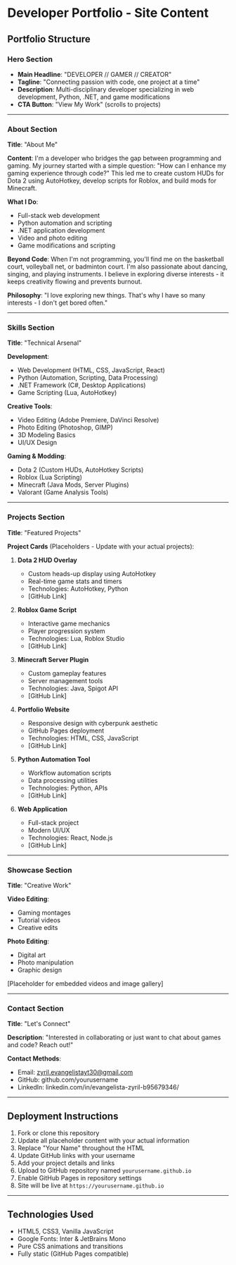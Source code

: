 # Developer Portfolio - Site Content

## Portfolio Structure

### Hero Section
- **Main Headline**: "DEVELOPER // GAMER // CREATOR"
- **Tagline**: "Connecting passion with code, one project at a time"
- **Description**: Multi-disciplinary developer specializing in web development, Python, .NET, and game modifications
- **CTA Button**: "View My Work" (scrolls to projects)

---

### About Section
**Title**: "About Me"

**Content**:
I'm a developer who bridges the gap between programming and gaming. My journey started with a simple question: "How can I enhance my gaming experience through code?" This led me to create custom HUDs for Dota 2 using AutoHotkey, develop scripts for Roblox, and build mods for Minecraft.

**What I Do**:
- Full-stack web development
- Python automation and scripting
- .NET application development
- Video and photo editing
- Game modifications and scripting

**Beyond Code**:
When I'm not programming, you'll find me on the basketball court, volleyball net, or badminton court. I'm also passionate about dancing, singing, and playing instruments. I believe in exploring diverse interests - it keeps creativity flowing and prevents burnout.

**Philosophy**: "I love exploring new things. That's why I have so many interests - I don't get bored often."

---

### Skills Section
**Title**: "Technical Arsenal"

**Development**:
- Web Development (HTML, CSS, JavaScript, React)
- Python (Automation, Scripting, Data Processing)
- .NET Framework (C#, Desktop Applications)
- Game Scripting (Lua, AutoHotkey)

**Creative Tools**:
- Video Editing (Adobe Premiere, DaVinci Resolve)
- Photo Editing (Photoshop, GIMP)
- 3D Modeling Basics
- UI/UX Design

**Gaming & Modding**:
- Dota 2 (Custom HUDs, AutoHotkey Scripts)
- Roblox (Lua Scripting)
- Minecraft (Java Mods, Server Plugins)
- Valorant (Game Analysis Tools)

---

### Projects Section
**Title**: "Featured Projects"

**Project Cards** (Placeholders - Update with your actual projects):

1. **Dota 2 HUD Overlay**
   - Custom heads-up display using AutoHotkey
   - Real-time game stats and timers
   - Technologies: AutoHotkey, Python
   - [GitHub Link]

2. **Roblox Game Script**
   - Interactive game mechanics
   - Player progression system
   - Technologies: Lua, Roblox Studio
   - [GitHub Link]

3. **Minecraft Server Plugin**
   - Custom gameplay features
   - Server management tools
   - Technologies: Java, Spigot API
   - [GitHub Link]

4. **Portfolio Website**
   - Responsive design with cyberpunk aesthetic
   - GitHub Pages deployment
   - Technologies: HTML, CSS, JavaScript
   - [GitHub Link]

5. **Python Automation Tool**
   - Workflow automation scripts
   - Data processing utilities
   - Technologies: Python, APIs
   - [GitHub Link]

6. **Web Application**
   - Full-stack project
   - Modern UI/UX
   - Technologies: React, Node.js
   - [GitHub Link]

---

### Showcase Section
**Title**: "Creative Work"

**Video Editing**:
- Gaming montages
- Tutorial videos
- Creative edits

**Photo Editing**:
- Digital art
- Photo manipulation
- Graphic design

[Placeholder for embedded videos and image gallery]

---

### Contact Section
**Title**: "Let's Connect"

**Description**: "Interested in collaborating or just want to chat about games and code? Reach out!"

**Contact Methods**:
- Email: zyril.evangelistayt30@gmail.com
- GitHub: github.com/yourusername
- LinkedIn: linkedin.com/in/evangelista-zyril-b95679346/

---

## Deployment Instructions

1. Fork or clone this repository
2. Update all placeholder content with your actual information
3. Replace "Your Name" throughout the HTML
4. Update GitHub links with your username
5. Add your project details and links
6. Upload to GitHub repository named `yourusername.github.io`
7. Enable GitHub Pages in repository settings
8. Site will be live at `https://yourusername.github.io`

---

## Technologies Used
- HTML5, CSS3, Vanilla JavaScript
- Google Fonts: Inter & JetBrains Mono
- Pure CSS animations and transitions
- Fully static (GitHub Pages compatible)
